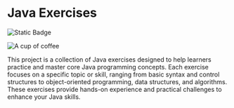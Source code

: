 
# Java Exercises

![Static Badge](https://img.shields.io/badge/java_version-21.0.7-orange?style=flat)

![A cup of coffee](https://upload.wikimedia.org/wikipedia/en/thumb/3/30/Java_programming_language_logo.svg/121px-Java_programming_language_logo.svg.png "Java logo")

This project is a collection of Java exercises designed to help learners practice and master core Java programming concepts. Each exercise focuses on a specific topic or skill, ranging from basic syntax and control structures to object-oriented programming, data structures, and algorithms. These exercises provide hands-on experience and practical challenges to enhance your Java skills.
